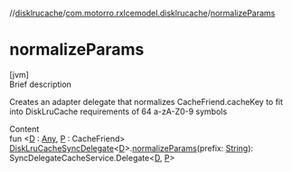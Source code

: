 //[disklrucache](../index.md)/[com.motorro.rxlcemodel.disklrucache](index.md)/[normalizeParams](normalize-params.md)



# normalizeParams  
[jvm]  
Brief description  


Creates an adapter delegate that normalizes CacheFriend.cacheKey to fit into DiskLruCache requirements of 64 a-zA-Z0-9 symbols

  
Content  
fun <[D](normalize-params.md) : [Any](https://kotlinlang.org/api/latest/jvm/stdlib/kotlin/-any/index.html), [P](normalize-params.md) : CacheFriend> [DiskLruCacheSyncDelegate](-disk-lru-cache-sync-delegate/index.md)<[D](normalize-params.md)>.[normalizeParams](normalize-params.md)(prefix: [String](https://kotlinlang.org/api/latest/jvm/stdlib/kotlin/-string/index.html)): SyncDelegateCacheService.Delegate<[D](normalize-params.md), [P](normalize-params.md)>  



